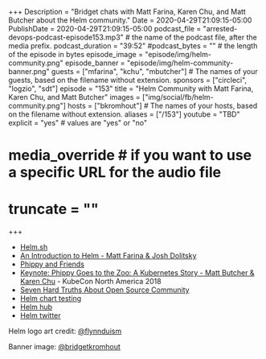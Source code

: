 +++
Description = "Bridget chats with Matt Farina, Karen Chu, and Matt Butcher about the Helm community."
Date = 2020-04-29T21:09:15-05:00
PublishDate = 2020-04-29T21:09:15-05:00
podcast_file = "arrested-devops-podcast-episode153.mp3" # the name of the podcast file, after the media prefix.
podcast_duration = "39:52"
#podcast_bytes = "" # the length of the episode in bytes
episode_image = "episode/img/helm-community.png"
episode_banner = "episode/img/helm-community-banner.png"
guests = ["mfarina", "kchu", "mbutcher"] # The names of your guests, based on the filename without extension.
sponsors = ["circleci", "logzio", "sdt"]
episode = "153"
title = "Helm Community with Matt Farina, Karen Chu, and Matt Butcher"
images = ["img/social/fb/helm-community.png"]
hosts = ["bkromhout"] # The names of your hosts, based on the filename without extension.
aliases = ["/153"]
youtube = "TBD"
explicit = "yes" # values are "yes" or "no"
# media_override # if you want to use a specific URL for the audio file
# truncate = ""
+++


- [Helm.sh](https://helm.sh)
- [An Introduction to Helm - Matt Farina & Josh Dolitsky](https://www.youtube.com/watch?v=Zzwq9FmZdsU)
- [Phippy and Friends](https://www.cncf.io/phippy/)
- [Keynote: Phippy Goes to the Zoo: A Kubernetes Story - Matt Butcher & Karen Chu](https://www.youtube.com/watch?v=O1pv70lPlNc) - KubeCon North America 2018
- [Seven Hard Truths About Open Source Community](https://ossna19.sched.com/event/PUUc/seven-hard-truths-about-open-source-community-karen-chu-matt-butcher-microsoft)
- [Helm chart testing](https://github.com/helm/chart-testing)
- [Helm hub](https://hub.helm.sh/)
- [Helm twitter](https://twitter.com/HelmPack)

Helm logo art credit: [@flynnduism](https://twitter.com/flynnduism)

Banner image: [@bridgetkromhout](https://twitter.com/bridgetkromhout)
